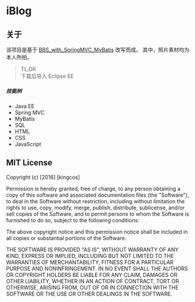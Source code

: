 # iBlog

## 关于

该项目是基于 [BBS_with_SpringMVC_MyBatis](https://github.com/kingcos/CourseDesign/tree/master/JavaBBS/BBS_with_SpringMVC_MyBatis) 改写而成。
其中，照片素材均为本人所拍。

> TL;DR
> <br>
> 下载后导入 Eclipse EE

##### 技能树

- Java EE
- Spring MVC
- MyBatis
- SQL
- HTML
- CSS
- JavaScript

## MIT License

Copyright (c) [2016] [kingcos]

Permission is hereby granted, free of charge, to any person obtaining a copy
of this software and associated documentation files (the "Software"), to deal
in the Software without restriction, including without limitation the rights
to use, copy, modify, merge, publish, distribute, sublicense, and/or sell
copies of the Software, and to permit persons to whom the Software is
furnished to do so, subject to the following conditions:

The above copyright notice and this permission notice shall be included in all
copies or substantial portions of the Software.

THE SOFTWARE IS PROVIDED "AS IS", WITHOUT WARRANTY OF ANY KIND, EXPRESS OR
IMPLIED, INCLUDING BUT NOT LIMITED TO THE WARRANTIES OF MERCHANTABILITY,
FITNESS FOR A PARTICULAR PURPOSE AND NONINFRINGEMENT. IN NO EVENT SHALL THE
AUTHORS OR COPYRIGHT HOLDERS BE LIABLE FOR ANY CLAIM, DAMAGES OR OTHER
LIABILITY, WHETHER IN AN ACTION OF CONTRACT, TORT OR OTHERWISE, ARISING FROM,
OUT OF OR IN CONNECTION WITH THE SOFTWARE OR THE USE OR OTHER DEALINGS IN THE
SOFTWARE.
